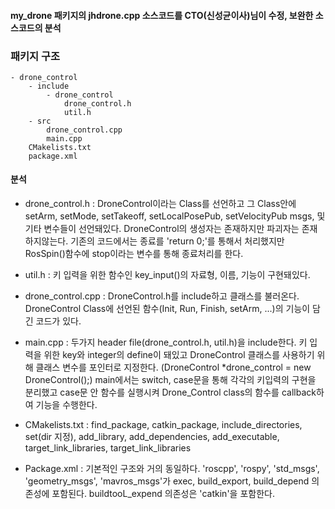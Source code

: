 #### my_drone 패키지의 jhdrone.cpp 소스코드를 CTO(신성균이사)님이 수정, 보완한 소스코드의 분석 

### 패키지 구조

```
- drone_control
    - include
        - drone_control
            drone_control.h
            util.h
    - src
        drone_control.cpp
        main.cpp
    CMakelists.txt
    package.xml
```

#### 분석
- drone_control.h : DroneControl이라는 Class를 선언하고 그 Class안에 setArm, setMode, setTakeoff, setLocalPosePub, setVelocityPub msgs, 및 기타 변수들이 선언돼있다. DroneControl의 생성자는 존재하지만 파괴자는 존재하지않는다. 기존의 코드에서는 종료를 'return 0;'를 통해서 처리했지만 RosSpin()함수에 stop이라는 변수를 통해 종료처리를 한다.

- util.h : 키 입력을 위한 함수인 key_input()의 자료형, 이름, 기능이 구현돼있다.

- drone_control.cpp : DroneControl.h를 include하고 클래스를 불러온다. DroneControl Class에 선언된 함수(Init, Run, Finish, setArm, ...)의 기능이 담긴 코드가 있다.

- main.cpp : 두가지 header file(drone_control.h, util.h)을 include한다.
키 입력을 위한 key와 integer의 define이 돼있고 DroneControl 클래스를 사용하기 위해 클래스 변수를 포인터로 지정한다. (DroneControl *drone_control = new DroneControl();)
main에서는 switch, case문을 통해 각각의 키입력의 구현을 분리했고 case문 안 함수를 실행시켜 Drone_Control class의 함수를 callback하여 기능을 수행한다.

- CMakelists.txt :
find_package, catkin_package, include_directories, set(dir 지정), add_library, add_dependencies, add_executable, target_link_libraries, target_link_libraries 

- Package.xml : 기본적인 구조와 거의 동일하다. 'roscpp', 'rospy', 'std_msgs', 'geometry_msgs', 'mavros_msgs'가 exec, build_export, build_depend 의존성에 포함된다. buildtooL_expend 의존성은 'catkin'을 포함한다.

